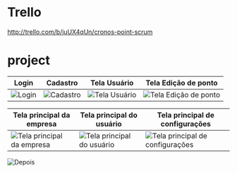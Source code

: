 # Trello
http://trello.com/b/juUX4qUn/cronos-point-scrum

# project

| Login | Cadastro | Tela Usuário | Tela Edição de ponto |
|-------|----------|--------------|----------------------|
| ![Login](https://github.com/user-attachments/assets/1fec5c81-aaca-41cd-97e8-94bbf3720fd1) | ![Cadastro](https://github.com/user-attachments/assets/be76b33e-48ee-410e-9c36-d1534897aae7) | ![Tela Usuário](https://github.com/user-attachments/assets/4cefa4b6-58e2-42ce-82b9-284f9a470c08) | ![Tela Edição de ponto](https://github.com/user-attachments/assets/4a9208a2-0e91-4129-ab6f-2b9d54cc2ef3) |

| Tela principal da empresa | Tela principal do usuário | Tela principal de configurações |
|---------------------------|---------------------------|---------------------------------|
| ![Tela principal da empresa](https://github.com/user-attachments/assets/06788535-1b8b-4bbb-8bd3-d3f76d68359d) | ![Tela principal do usuário](https://github.com/user-attachments/assets/0729ed6b-40d7-4a01-945d-81125562899e) | ![Tela principal de configurações](https://github.com/user-attachments/assets/accde4ef-efc1-44b8-bb85-579db9d899a7)



<img src="https://github.com/user-attachments/assets/eada6e8e-edaf-4de5-ab4b-b1f7a2604529" alt="Depois">

